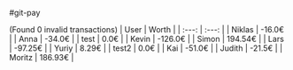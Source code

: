 #git-pay

(Found 0 invalid transactions)
| User | Worth |
| :---: | :---: |
| Niklas | -16.0€ |
| Anna | -34.0€ |
| test | 0.0€ |
| Kevin | -126.0€ |
| Simon | 194.54€ |
| Lars | -97.25€ |
| Yuriy | 8.29€ |
| test2 | 0.0€ |
| Kai | -51.0€ |
| Judith | -21.5€ |
| Moritz | 186.93€ |
